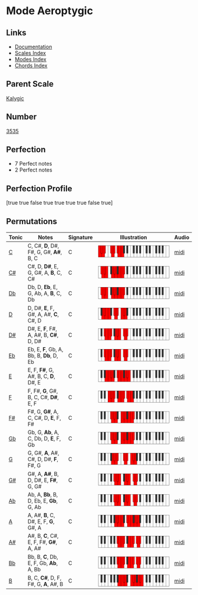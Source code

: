 # Mode Aeroptygic

## Links

- [Documentation](index.md)
- [Scales Index](Scales.md)
- [Modes Index](Modes.md)
- [Chords Index](Chords.md)

## Parent Scale

[Kalygic](ScaleKalygic.md)

## Number

[3535](https://ianring.com/musictheory/scales/3535)

## Perfection

- 7 Perfect notes
- 2 Perfect notes

## Perfection Profile

[true true false true true true true false true]

## Permutations

| Tonic | Notes | Signature | Illustration | Audio |
|-------|-------|-----------|--------------|-------|
| [C](ModeCNaturalAeroptygic.md) | C, C#, **D**, D#, F#, G, G#, **A#**, B, C | C | ![CNaturalAeroptygic](ModeCNaturalAeroptygic.png) | [midi](https://github.com/edipermadi/music/blob/main/docs/ModeCNaturalAeroptygic.mid?raw=true) |
| [C#](ModeCSharpAeroptygic.md) | C#, D, **D#**, E, G, G#, A, **B**, C, C# | C | ![CSharpAeroptygic](ModeCSharpAeroptygic.png) | [midi](https://github.com/edipermadi/music/blob/main/docs/ModeCSharpAeroptygic.mid?raw=true) |
| [Db](ModeDFlatAeroptygic.md) | Db, D, **Eb**, E, G, Ab, A, **B**, C, Db | C | ![DFlatAeroptygic](ModeDFlatAeroptygic.png) | [midi](https://github.com/edipermadi/music/blob/main/docs/ModeDFlatAeroptygic.mid?raw=true) |
| [D](ModeDNaturalAeroptygic.md) | D, D#, **E**, F, G#, A, A#, **C**, C#, D | C | ![DNaturalAeroptygic](ModeDNaturalAeroptygic.png) | [midi](https://github.com/edipermadi/music/blob/main/docs/ModeDNaturalAeroptygic.mid?raw=true) |
| [D#](ModeDSharpAeroptygic.md) | D#, E, **F**, F#, A, A#, B, **C#**, D, D# | C | ![DSharpAeroptygic](ModeDSharpAeroptygic.png) | [midi](https://github.com/edipermadi/music/blob/main/docs/ModeDSharpAeroptygic.mid?raw=true) |
| [Eb](ModeEFlatAeroptygic.md) | Eb, E, **F**, Gb, A, Bb, B, **Db**, D, Eb | C | ![EFlatAeroptygic](ModeEFlatAeroptygic.png) | [midi](https://github.com/edipermadi/music/blob/main/docs/ModeEFlatAeroptygic.mid?raw=true) |
| [E](ModeENaturalAeroptygic.md) | E, F, **F#**, G, A#, B, C, **D**, D#, E | C | ![ENaturalAeroptygic](ModeENaturalAeroptygic.png) | [midi](https://github.com/edipermadi/music/blob/main/docs/ModeENaturalAeroptygic.mid?raw=true) |
| [F](ModeFNaturalAeroptygic.md) | F, F#, **G**, G#, B, C, C#, **D#**, E, F | C | ![FNaturalAeroptygic](ModeFNaturalAeroptygic.png) | [midi](https://github.com/edipermadi/music/blob/main/docs/ModeFNaturalAeroptygic.mid?raw=true) |
| [F#](ModeFSharpAeroptygic.md) | F#, G, **G#**, A, C, C#, D, **E**, F, F# | C | ![FSharpAeroptygic](ModeFSharpAeroptygic.png) | [midi](https://github.com/edipermadi/music/blob/main/docs/ModeFSharpAeroptygic.mid?raw=true) |
| [Gb](ModeGFlatAeroptygic.md) | Gb, G, **Ab**, A, C, Db, D, **E**, F, Gb | C | ![GFlatAeroptygic](ModeGFlatAeroptygic.png) | [midi](https://github.com/edipermadi/music/blob/main/docs/ModeGFlatAeroptygic.mid?raw=true) |
| [G](ModeGNaturalAeroptygic.md) | G, G#, **A**, A#, C#, D, D#, **F**, F#, G | C | ![GNaturalAeroptygic](ModeGNaturalAeroptygic.png) | [midi](https://github.com/edipermadi/music/blob/main/docs/ModeGNaturalAeroptygic.mid?raw=true) |
| [G#](ModeGSharpAeroptygic.md) | G#, A, **A#**, B, D, D#, E, **F#**, G, G# | C | ![GSharpAeroptygic](ModeGSharpAeroptygic.png) | [midi](https://github.com/edipermadi/music/blob/main/docs/ModeGSharpAeroptygic.mid?raw=true) |
| [Ab](ModeAFlatAeroptygic.md) | Ab, A, **Bb**, B, D, Eb, E, **Gb**, G, Ab | C | ![AFlatAeroptygic](ModeAFlatAeroptygic.png) | [midi](https://github.com/edipermadi/music/blob/main/docs/ModeAFlatAeroptygic.mid?raw=true) |
| [A](ModeANaturalAeroptygic.md) | A, A#, **B**, C, D#, E, F, **G**, G#, A | C | ![ANaturalAeroptygic](ModeANaturalAeroptygic.png) | [midi](https://github.com/edipermadi/music/blob/main/docs/ModeANaturalAeroptygic.mid?raw=true) |
| [A#](ModeASharpAeroptygic.md) | A#, B, **C**, C#, E, F, F#, **G#**, A, A# | C | ![ASharpAeroptygic](ModeASharpAeroptygic.png) | [midi](https://github.com/edipermadi/music/blob/main/docs/ModeASharpAeroptygic.mid?raw=true) |
| [Bb](ModeBFlatAeroptygic.md) | Bb, B, **C**, Db, E, F, Gb, **Ab**, A, Bb | C | ![BFlatAeroptygic](ModeBFlatAeroptygic.png) | [midi](https://github.com/edipermadi/music/blob/main/docs/ModeBFlatAeroptygic.mid?raw=true) |
| [B](ModeBNaturalAeroptygic.md) | B, C, **C#**, D, F, F#, G, **A**, A#, B | C | ![BNaturalAeroptygic](ModeBNaturalAeroptygic.png) | [midi](https://github.com/edipermadi/music/blob/main/docs/ModeBNaturalAeroptygic.mid?raw=true) |
